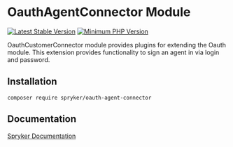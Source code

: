 # OauthAgentConnector Module
[![Latest Stable Version](https://poser.pugx.org/spryker/oauth-agent-connector/v/stable.svg)](https://packagist.org/packages/spryker/oauth-agent-connector)
[![Minimum PHP Version](https://img.shields.io/badge/php-%3E%3D%207.3-8892BF.svg)](https://php.net/)

OauthCustomerConnector module provides plugins for extending the Oauth module. This extension provides functionality to sign an agent in via login and password.

## Installation

```
composer require spryker/oauth-agent-connector
```

## Documentation

[Spryker Documentation](https://academy.spryker.com/developing_with_spryker/module_guide/modules.html)

